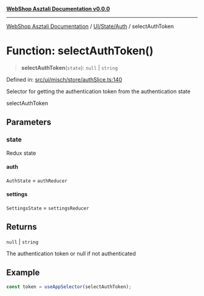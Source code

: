 [**WebShop Asztali Documentation v0.0.0**](../../../../README.md)

***

[WebShop Asztali Documentation](../../../../modules.md) / [UI/State/Auth](../README.md) / selectAuthToken

# Function: selectAuthToken()

> **selectAuthToken**(`state`): `null` \| `string`

Defined in: [src/ui/misch/store/authSlice.ts:140](https://github.com/yourusername/webshop_asztali/blob/966ac422304bbbe6308f4e6c123a88355a82fe82/src/ui/misch/store/authSlice.ts#L140)

Selector for getting the authentication token from the authentication state

 selectAuthToken

## Parameters

### state

Redux state

#### auth

`AuthState` = `authReducer`

#### settings

`SettingsState` = `settingsReducer`

## Returns

`null` \| `string`

The authentication token or null if not authenticated

## Example

```ts
const token = useAppSelector(selectAuthToken);
```
